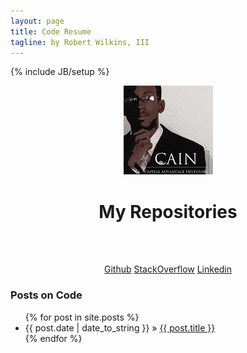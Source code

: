 ```yaml
---
layout: page
title: Code Resume
tagline: by Robert Wilkins, III
---
```

{% include JB/setup %}

<div class="hero-unit"><center>
    <img src="assets/caintrae_pose2smaller toside25.PNG"><h1>My Repositories</h1><br><br>
    <p>
    <a class="btn btn-primary btn-large" href='http://github.com/genome21'>Github</a>
    <a class="btn btn-primary btn-large" href='http://stackoverflow.com/users/1330184/genome21?tab=summary'>StackOverflow</a>
    <a class="btn btn-primary btn-large"
href='http://www.linkedin.com/in/robertwilkinsiii'>Linkedin</a>
    </p>
    </center></div>
<h3>Posts on Code</h3>

<ul class="posts">
  {% for post in site.posts %}
    <li><span>{{ post.date | date_to_string }}</span> &raquo; <a href="{{ BASE_PATH }}{{ post.url }}">{{ post.title }}</a></li>
  {% endfor %}
</ul>

